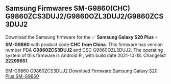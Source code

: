 <h2>Samsung Firmwares SM-G9860(CHC) G9860ZCS3DUJ2/G9860OZL3DUJ2/G9860ZCS3DUJ2</h2>
Download the Samsung firmware for the ✅ <strong>Samsung Galaxy S20 Plus </strong> ⭐ <strong>SM-G9860</strong> with product code <strong>CHC</strong> <strong> from China</strong>. This firmware has version number PDA <strong>G9860ZCS3DUJ2</strong> and CSC G9860OZL3DUJ2. The operating system of this firmware is Android R , with build date 2021-10-18. Changelist <strong>22299651</strong>.


[SM-G9860](https://samfirm.shop/samsung/model/SM-G9860)
[G9860ZCS3DUJ2](https://samfirm.shop/samsung/pda/G9860ZCS3DUJ2)
[Download Firmware Samsung Galaxy S20 Plus SM-G9860](https://samfirm.shop/samsung/firmware/465855)

